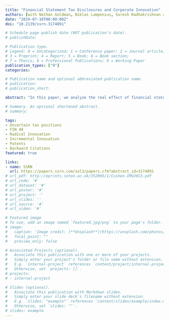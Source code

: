 ```yaml
---
title: "Financial Statement Tax Disclosures and Corporate Innovation"
authors: [with Nathan Goldman, Niklas Lampenius, Suresh Radhakrishnan and Jose Elias Feres de Almeida]
date: "2019-07-10T00:00:00Z"
doi: "10.2139/ssrn.3174891"

# Schedule page publish date (NOT publication's date).
# publishDate: 

# Publication type.
# Legend: 0 = Uncategorized; 1 = Conference paper; 2 = Journal article;
# 3 = Preprint; 4 = Report; 5 = Book; 6 = Book section;
# 7 = Thesis; 8 = Professional Publications; 9 = Working Paper
publication_types: ["9"]
categories:

# Publication name and optional abbreviated publication name.
# publication: 
# publication_short: 

abstract: "In this paper, we analyze the real effect of financial statement tax disclosures on corporate innovation activities. In 2007, the FASB issued FIN 48, which mandates the separate disclosure of reserves for unrecognized tax benefits (UTBs). Tax credits for innovation comprise a significant portion of this reserve because of their higher likelihood of being disallowed by the IRS upon audit. Given that UTB disclosure increases IRS scrutiny and, in consequence, decrease the likelihood of receiving tax credits, we expect net present values of innovation to decrease. Using patent applications as a measure of corporate innovation, we employ a difference-in-difference research design with publicly listed U.S. firms as the treatment group and privately held U.S. firms as the control group. We hypothesize and find robust evidence that following the onset of FIN 48, the number of patent applications by publicly listed firms decreased. We also provide evidence that the decrease is attributable to incremental innovation, which is more subject to the UTB disclosure requirements, and we provide evidence that our findings are more concentrated amongst firms less likely to be audited by the IRS prior to FIN 48. Overall, our evidence provides support for the real effects of disclosures on innovation activities."

# Summary. An optional shortened abstract.
# summary: 

tags:
- Uncertain tax positions
- FIN 48
- Radical Innovation
- Incremental Innovation
- Patents
- Backward Citations
featured: true

links:
- name: SSRN
  url: https://papers.ssrn.com/sol3/papers.cfm?abstract_id=3174891
# url_pdf: http://eprints.soton.ac.uk/352095/1/Cushen-IMV2013.pdf
# url_code: '#'
# url_dataset: '#'
# url_poster: '#'
# url_project: ''
# url_slides: ''
# url_source: '#'
# url_video: '#'

# Featured image
# To use, add an image named `featured.jpg/png` to your page's folder. 
# image:
#   caption: 'Image credit: [**Unsplash**](https://unsplash.com/photos/pLCdAaMFLTE)'
#   focal_point: ""
#   preview_only: false

# Associated Projects (optional).
#   Associate this publication with one or more of your projects.
#   Simply enter your project's folder or file name without extension.
#   E.g. `internal-project` references `content/project/internal-project/index.md`.
#   Otherwise, set `projects: []`.
# projects:
# - internal-project

# Slides (optional).
#   Associate this publication with Markdown slides.
#   Simply enter your slide deck's filename without extension.
#   E.g. `slides: "example"` references `content/slides/example/index.md`.
#   Otherwise, set `slides: ""`.
# slides: example
---
```




